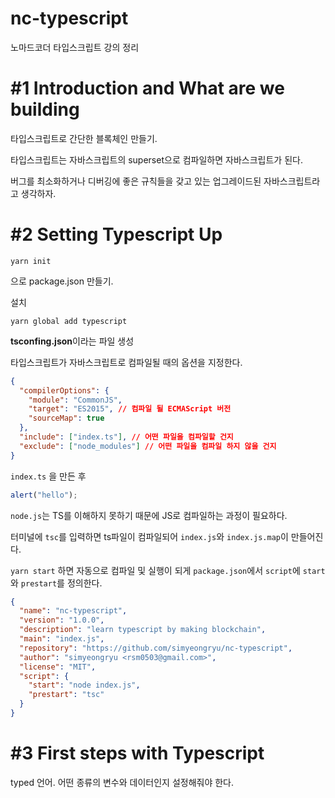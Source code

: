 # nc-typescript
노마드코더 타입스크립트 강의 정리

# #1 Introduction and What are we building

타입스크립트로 간단한 블록체인 만들기.

타입스크립트는 자바스크립트의 superset으로 컴파일하면 자바스크립트가 된다.

버그를 최소화하거나 디버깅에 좋은 규칙들을 갖고 있는 업그레이드된 자바스크립트라고 생각하자.

# #2 Setting Typescript Up

```
yarn init
```
으로 package.json 만들기.

설치
```
yarn global add typescript
```

**tsconfing.json**이라는 파일 생성

타입스크립트가 자바스크립트로 컴파일될 때의 옵션을 지정한다.

```json
{
  "compilerOptions": {
    "module": "CommonJS",
    "target": "ES2015", // 컴파일 될 ECMAScript 버전
    "sourceMap": true
  },
  "include": ["index.ts"], // 어떤 파일을 컴파일할 건지
  "exclude": ["node_modules"] // 어떤 파일을 컴파일 하지 않을 건지
}
```

`index.ts` 을 만든 후

```ts
alert("hello");
```

`node.js`는 TS를 이해하지 못하기 때문에 JS로 컴파일하는 과정이 필요하다.

터미널에 `tsc`를 입력하면 ts파일이 컴파일되어 `index.js`와 `index.js.map`이 만들어진다.

`yarn start` 하면 자동으로 컴파일 및 실행이 되게 `package.json`에서 `script`에 `start`와 `prestart`를 정의한다.

```json
{
  "name": "nc-typescript",
  "version": "1.0.0",
  "description": "learn typescript by making blockchain",
  "main": "index.js",
  "repository": "https://github.com/simyeongryu/nc-typescript",
  "author": "simyeongryu <rsm0503@gmail.com>",
  "license": "MIT",
  "script": {
    "start": "node index.js",
    "prestart": "tsc"
  }
}
```

# #3 First steps with Typescript

typed 언어. 어떤 종류의 변수와 데이터인지 설정해줘야 한다.

